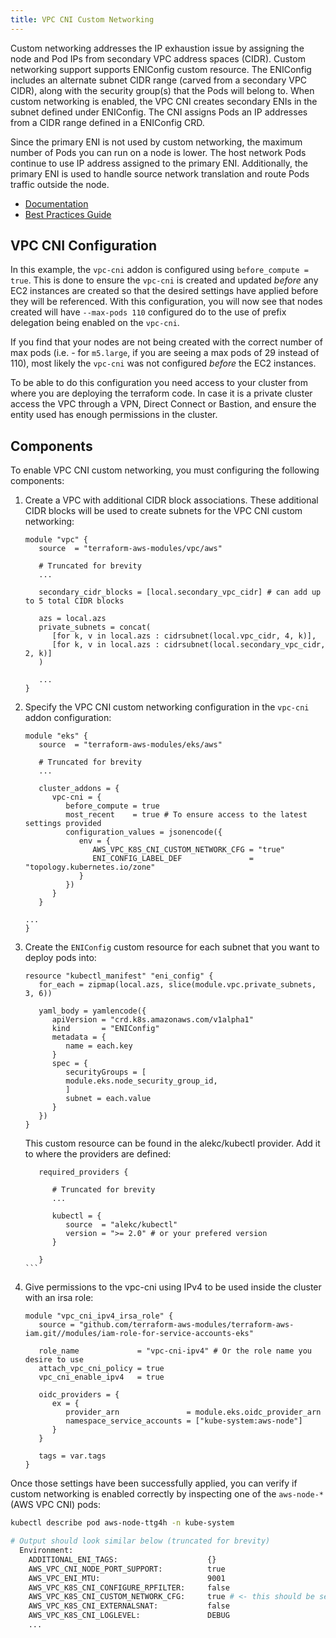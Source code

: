 ```yaml
---
title: VPC CNI Custom Networking
---
```


Custom networking addresses the IP exhaustion issue by assigning the node and Pod IPs from secondary VPC address spaces (CIDR). Custom networking support supports ENIConfig custom resource. The ENIConfig includes an alternate subnet CIDR range (carved from a secondary VPC CIDR), along with the security group(s) that the Pods will belong to. When custom networking is enabled, the VPC CNI creates secondary ENIs in the subnet defined under ENIConfig. The CNI assigns Pods an IP addresses from a CIDR range defined in a ENIConfig CRD.

Since the primary ENI is not used by custom networking, the maximum number of Pods you can run on a node is lower. The host network Pods continue to use IP address assigned to the primary ENI. Additionally, the primary ENI is used to handle source network translation and route Pods traffic outside the node.

- [Documentation](https://docs.aws.amazon.com/eks/latest/userguide/cni-custom-network.html)
- [Best Practices Guide](https://aws.github.io/aws-eks-best-practices/networking/custom-networking/)

## VPC CNI Configuration

In this example, the `vpc-cni` addon is configured using `before_compute = true`. This is done to ensure the `vpc-cni` is created and updated *before* any EC2 instances are created so that the desired settings have applied before they will be referenced. With this configuration, you will now see that nodes created will have `--max-pods 110` configured do to the use of prefix delegation being enabled on the `vpc-cni`.

If you find that your nodes are not being created with the correct number of max pods (i.e. - for `m5.large`, if you are seeing a max pods of 29 instead of 110), most likely the `vpc-cni` was not configured *before* the EC2 instances.

To be able to do this configuration you need access to your cluster from where you are deploying the terraform code. In case it is a private cluster access the VPC through a VPN, Direct Connect or Bastion, and ensure the entity used has enough permissions in the cluster. 
## Components

To enable VPC CNI custom networking, you must configuring the following components:

1. Create a VPC with additional CIDR block associations. These additional CIDR blocks will be used to create subnets for the VPC CNI custom networking:

      ```hcl
      module "vpc" {
         source  = "terraform-aws-modules/vpc/aws"

         # Truncated for brevity
         ...

         secondary_cidr_blocks = [local.secondary_vpc_cidr] # can add up to 5 total CIDR blocks

         azs = local.azs
         private_subnets = concat(
            [for k, v in local.azs : cidrsubnet(local.vpc_cidr, 4, k)],
            [for k, v in local.azs : cidrsubnet(local.secondary_vpc_cidr, 2, k)]
         )

         ...
      }
      ```

2. Specify the VPC CNI custom networking configuration in the `vpc-cni` addon configuration:

      ```
      module "eks" {
         source  = "terraform-aws-modules/eks/aws"

         # Truncated for brevity
         ...

         cluster_addons = {
            vpc-cni = {
               before_compute = true
               most_recent    = true # To ensure access to the latest settings provided
               configuration_values = jsonencode({
                  env = {
                     AWS_VPC_K8S_CNI_CUSTOM_NETWORK_CFG = "true"
                     ENI_CONFIG_LABEL_DEF               = "topology.kubernetes.io/zone"
                  }
               })
            }
         }

      ...
      }
      ```

3. Create the `ENIConfig` custom resource for each subnet that you want to deploy pods into:

      ```
      resource "kubectl_manifest" "eni_config" {
         for_each = zipmap(local.azs, slice(module.vpc.private_subnets, 3, 6))

         yaml_body = yamlencode({
            apiVersion = "crd.k8s.amazonaws.com/v1alpha1"
            kind       = "ENIConfig"
            metadata = {
               name = each.key
            }
            spec = {
               securityGroups = [
               module.eks.node_security_group_id,
               ]
               subnet = each.value
            }
         })
      }
      ```
   This custom resource can be found in the alekc/kubectl provider. Add it to where the providers are defined:
   ````
      required_providers {

         # Truncated for brevity
         ...

         kubectl = {
            source  = "alekc/kubectl"
            version = ">= 2.0" # or your prefered version
         }

      }  
   ```

4. Give permissions to the vpc-cni using IPv4 to be used inside the cluster with an irsa role:
   ```
   module "vpc_cni_ipv4_irsa_role" {
      source = "github.com/terraform-aws-modules/terraform-aws-iam.git//modules/iam-role-for-service-accounts-eks"

      role_name             = "vpc-cni-ipv4" # Or the role name you desire to use
      attach_vpc_cni_policy = true
      vpc_cni_enable_ipv4   = true

      oidc_providers = {
         ex = {
            provider_arn               = module.eks.oidc_provider_arn
            namespace_service_accounts = ["kube-system:aws-node"]
         }
      }

      tags = var.tags
   }
   ````

Once those settings have been successfully applied, you can verify if custom networking is enabled correctly by inspecting one of the `aws-node-*` (AWS VPC CNI) pods:

```sh
kubectl describe pod aws-node-ttg4h -n kube-system

# Output should look similar below (truncated for brevity)
  Environment:
    ADDITIONAL_ENI_TAGS:                    {}
    AWS_VPC_CNI_NODE_PORT_SUPPORT:          true
    AWS_VPC_ENI_MTU:                        9001
    AWS_VPC_K8S_CNI_CONFIGURE_RPFILTER:     false
    AWS_VPC_K8S_CNI_CUSTOM_NETWORK_CFG:     true # <- this should be set to true
    AWS_VPC_K8S_CNI_EXTERNALSNAT:           false
    AWS_VPC_K8S_CNI_LOGLEVEL:               DEBUG
    ...
```
